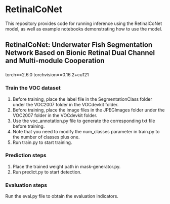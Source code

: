 # RetinalCoNet
This repository provides code for running inference using the RetinalCoNet model, as well as example notebooks demonstrating how to use the model.

## RetinalCoNet: Underwater Fish Segmentation Network Based on Bionic Retinal Dual Channel and Multi-module Cooperation
### 

torch==2.6.0
torchvision==0.16.2+cu121

### Train the VOC dataset
 
1. Before training, place the label file in the SegmentationClass folder under the VOC2007 folder in the VOCdevkit folder.    
2. Before training, place the image files in the JPEGImages folder under the VOC2007 folder in the VOCdevkit folder.    
3. Use the voc_annotation.py file to generate the corresponding txt file before training.    
4. Note that you need to modify the num_classes parameter in train.py to the number of classes plus one.    
5. Run train.py to start training.  

### Prediction steps

1. Place the trained weight path in mask-generator.py.
2. Run predict.py to start detection.

### Evaluation steps
Run the eval.py file to obtain the evaluation indicators.

